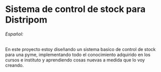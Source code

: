 # Sistema de control de stock para Distripom

###### Español:

En este proyecto estoy diseñando un sistema basico de control de stock para una pyme,
implementando todo el conocimiento adquirido en los cursos e instituto y 
aprendiendo cosas nuevas a medida que lo voy creando.
